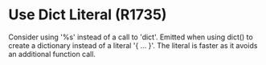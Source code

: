 # Use Dict Literal (R1735)

Consider using '%s' instead of a call to 'dict'. Emitted when using
dict() to create a dictionary instead of a literal '{ ... }'. The
literal is faster as it avoids an additional function call.
